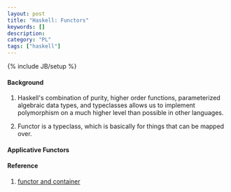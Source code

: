 ```yaml
--- 
layout: post 
title: "Haskell: Functors" 
keywords: [] 
description: 
category: "PL"
tags: ["haskell"] 
--- 
```

{% include JB/setup %}

#### Background
1. Haskell's combination of purity, higher order functions, parameterized
   algebraic data types, and typeclasses allows us to implement polymorphism on
   a much higher level than possible in other languages.

2. Functor is a typeclass, which is basically for things that can be mapped
   over.





#### Applicative Functors




#### Reference
1. [functor and container](https://bartoszmilewski.com/2014/01/14/functors-are-containers/)


